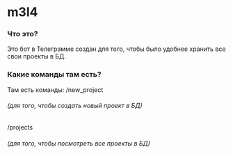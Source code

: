 # m3l4
### Что это?
Это бот в Телеграмме создан для того, чтобы было удобнее хранить все свои проекты в БД.
### Какие команды там есть?
Там есть команды: /new_project 
###### (для того, чтобы создать новый проект в БД)
/projects
###### (для того, чтобы посмотреть все проекты в БД)
